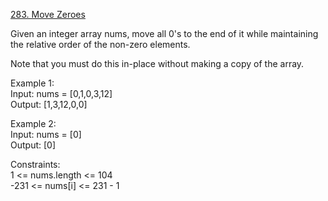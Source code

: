 [283. Move Zeroes](https://leetcode.com/problems/move-zeroes/)



Given an integer array nums, move all 0's to the end of it while maintaining the relative order of the non-zero elements.      

Note that you must do this in-place without making a copy of the array.       

Example 1:     
Input: nums = [0,1,0,3,12]        
Output: [1,3,12,0,0]       

Example 2:       
Input: nums = [0]         
Output: [0]       

Constraints:         
1 <= nums.length <= 104       
-231 <= nums[i] <= 231 - 1         

